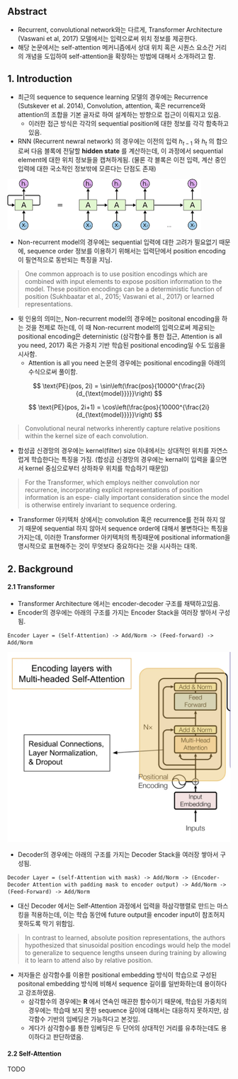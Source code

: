 ## Abstract

- Recurrent, convolutional network와는 다르게, Transformer Architecture (Vaswani et al, 2017) 모델에서는 입력으로써 위치 정보를 제공한다.
- 해당 논문에서는 self-attention 메커니즘에서 상대 위치 혹은 시퀀스 요소간 거리의 개념을 도입하여 self-attention을 확장하는 방법에 대해서 소개하려고 함.

## 1. Introduction

- 최근의 sequence to sequence learning 모델의 경우에는 Recurrence (Sutskever et al. 2014), Convolution, attention, 혹은 recurrence와 attention의 조합을 기본 골자로 하여 설계하는 방향으로 접근이 이뤄지고 있음.
    - 이러한 접근 방식은 각각의 sequential position에 대한 정보를 각각 함축하고 있음.
- RNN (Recurrent newral network) 의 경우에는 이전의 입력 $h_{t-1}$ 와  $h_{t}$ 의 합으로써 다음 블록에 전달할 **hidden state** 를 계산하는데, 이 과정에서 sequential element에 대한 위치 정보들을 캡쳐하게됨. (물론 각 블록은 이전 입력, 계산 중인 입력에 대한 국소적인 정보밖에 모른다는 단점도 존재)

<img src='./resources/RNN.png'></img>

- Non-recurrent model의 경우에는 sequential 입력에 대한 고려가 필요없기 때문에, sequence order 정보를 이용하기 위해서는 입력단에서 position encoding이 필연적으로 동반되는 특징을 지님.

> One common approach is to use position encodings which are combined with input elements to expose position information to the model. These position encodings can be a deterministic function of position (Sukhbaatar et al., 2015; Vaswani et al., 2017) or learned representations.

- 윗 인용의 의미는, Non-recurrent model의 경우에는 positonal encoding을 하는 것을 전제로 하는데, 이 때 Non-recurrent model의 입력으로써 제공되는 positional encoding은 deterninistic (삼각함수를 통한 접근, Attention is all you need, 2017) 혹은 가중치 기반 학습된 positional encoding일 수도 있음을 시사함.
    - Attention is all you need 논문의 경우에는 positional encoding을 아래의 수식으로써 풀이함.

$$
\text{PE}(pos, 2i) = \sin\left(\frac{pos}{10000^{\frac{2i}{d_{\text{model}}}}}\right)
$$

$$
\text{PE}(pos, 2i+1) = \cos\left(\frac{pos}{10000^{\frac{2i}{d_{\text{model}}}}}\right)
$$

> Convolutional neural networks inherently capture relative positions within the kernel size of each convolution.

- 합성곱 신경망의 경우에는 kernel(filter) size 이내에서는 상대적인 위치를 자연스럽게 학습한다는 특징을 가짐. (합성곱 신경망의 경우에는 kernal이 입력을 훑으면서 kernel 중심으로부터 상하좌우 위치를 학습하기 때문임)

> For the Transformer, which employs neither convolution nor recurrence, incorporating explicit representations of position information is an espe- cially important consideration since the model is otherwise entirely invariant to sequence ordering.

- Transformer 아키텍처 상에서는 convolution 혹은 recurrence를 전혀 하지 않기 때문에 sequential 하지 않아서 sequence order에 대해서 불변하다는 특징을 가지는데, 이러한 Transformer 아키텍처의 특징때문에 positional information을 명시적으로 표현해주는 것이 무엇보다 중요하다는 것을 시사하는 대목.

## 2. Background


#### 2.1 Transformer

- Transformer Architecture 에서는 encoder-decoder 구조를 채택하고있음.
- Encoder의 경우에는 아래의 구조를 가지는 Encoder Stack을 여러장 쌓아서 구성됨.

```
Encoder Layer = (Self-Attention) -> Add/Norm -> (Feed-forward) -> Add/Norm
```

<img src='./resources/transformer-encoder.png'></img>

- Decoder의 경우에는 아래의 구조를 가지는 Decoder Stack을 여러장 쌓아서 구성됨.

```
Decoder Layer = (self-Attention with mask) -> Add/Norm -> (Encoder-Decoder Attention with padding mask to encoder output) -> Add/Norm -> (Feed-Forward) -> Add/Norm
```

- 대신 Decoder 에서는 Self-Attention 과정에서 입력을 하삼각행렬로 만드는 마스킹을 적용하는데, 이는 학습 동안에 future output을 encoder input이 참조허지 못하도록 막기 위함임.

> In contrast to learned, absolute position representations, the authors hypothesized that sinusoidal position encodings would help the model to generalize to sequence lengths unseen during training by allowing it to learn to attend also by relative position.

- 저자들은 삼각함수를 이용한 positional embedding 방식이 학습으로 구성된 positonal embedding 방식에 비해서 sequence 길이를 일반화하는데 용이하다고 강조하였음.
    - 삼각함수의 경우에는 **R** 에서 연속인 매끈한 함수이기 때문에, 학습된 가중치의 경우에는 학습때 보지 못한 sequence 길이에 대해서는 대응하지 못하지만, 삼각함수 기반의 임베딩은 가능하다고 본것임.
    - 게다가 삼각함수를 통한 임베딩은 두 단어의 상대적인 거리를 유추하는데도 용이하다고 판단하였음.

#### 2.2 Self-Attention

TODO